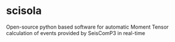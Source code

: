 scisola
=======

Open-source python based software for automatic Moment Tensor calculation of events provided by SeisComP3 in real-time
